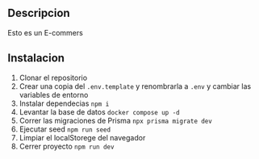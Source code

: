 ## Descripcion

Esto es un E-commers

## Instalacion

1. Clonar el repositorio
2. Crear una copia del `.env.template` y renombrarla a `.env` y cambiar las variables de entorno
3. Instalar dependecias `npm i`
4. Levantar la base de datos `docker compose up -d`
5. Correr las migraciones de Prisma `npx prisma migrate dev`
6. Ejecutar seed `npm run seed`
7. Limpiar el localStorege del navegador
8. Cerrer proyecto `npm run dev`
